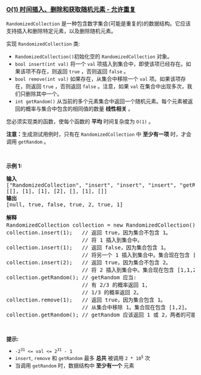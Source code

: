 ### [O(1) 时间插入、删除和获取随机元素 - 允许重复](https://leetcode-cn.com/problems/insert-delete-getrandom-o1-duplicates-allowed)

<p><code>RandomizedCollection</code> 是一种包含数字集合(可能是重复的)的数据结构。它应该支持插入和删除特定元素，以及删除随机元素。</p>

<p>实现 <code>RandomizedCollection</code> 类:</p>

<ul>
	<li><code>RandomizedCollection()</code>初始化空的 <code>RandomizedCollection</code> 对象。</li>
	<li><code>bool insert(int val)</code>&nbsp;将一个 <code>val</code> 项插入到集合中，即使该项已经存在。如果该项不存在，则返回 <code>true</code> ，否则返回 <code>false</code> 。</li>
	<li><code>bool remove(int val)</code>&nbsp;如果存在，从集合中移除一个 <code>val</code> 项。如果该项存在，则返回 <code>true</code> ，否则返回 <code>false</code> 。注意，如果 <code>val</code> 在集合中出现多次，我们只删除其中一个。</li>
	<li><code>int getRandom()</code> 从当前的多个元素集合中返回一个随机元素。每个元素被返回的概率与集合中包含的相同值的数量 <strong>线性相关</strong> 。</li>
</ul>

<p>您必须实现类的函数，使每个函数的 <strong>平均</strong> 时间复杂度为 <code>O(1)</code> 。</p>

<p><strong>注意：</strong>生成测试用例时，只有在 <code>RandomizedCollection</code> 中 <strong>至少有一项</strong> 时，才会调用 <code>getRandom</code> 。</p>

<p>&nbsp;</p>

<p><strong>示例 1:</strong></p>

<pre>
<strong>输入</strong>
["RandomizedCollection", "insert", "insert", "insert", "getRandom", "remove", "getRandom"]
[[], [1], [1], [2], [], [1], []]
<strong>输出</strong>
[null, true, false, true, 2, true, 1]

<strong>解释</strong>
RandomizedCollection collection = new RandomizedCollection();// 初始化一个空的集合。
collection.insert(1);   // 返回 true，因为集合不包含 1。
                        // 将 1 插入到集合中。
collection.insert(1);   // 返回 false，因为集合包含 1。
&nbsp;                       // 将另一个 1 插入到集合中。集合现在包含 [1,1]。
collection.insert(2);   // 返回 true，因为集合不包含 2。
&nbsp;                       // 将 2 插入到集合中。集合现在包含 [1,1,2]。
collection.getRandom(); // getRandom 应当:
&nbsp;                       // 有 2/3 的概率返回 1,
&nbsp;                       // 1/3 的概率返回 2。
collection.remove(1);   // 返回 true，因为集合包含 1。
&nbsp;                       // 从集合中移除 1。集合现在包含 [1,2]。
collection.getRandom(); // getRandom 应该返回 1 或 2，两者的可能性相同。</pre>

<p>&nbsp;</p>

<p><strong>提示:</strong></p>

<ul>
	<li><code>-2<sup>31</sup>&nbsp;&lt;= val &lt;= 2<sup>31</sup>&nbsp;- 1</code></li>
	<li><code>insert</code>,&nbsp;<code>remove</code>&nbsp;和&nbsp;<code>getRandom</code>&nbsp;最多 <strong>总共</strong> 被调用&nbsp;<code>2 * 10<sup>5</sup></code>&nbsp;次</li>
	<li>当调用 <code>getRandom</code> 时，数据结构中 <strong>至少有一个</strong> 元素</li>
</ul>
